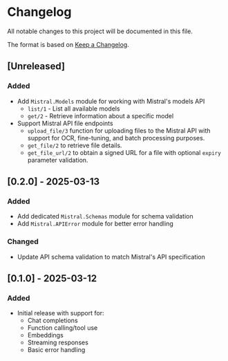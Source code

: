 # Changelog

All notable changes to this project will be documented in this file.

The format is based on [Keep a Changelog](https://keepachangelog.com/en/1.0.0/).

## [Unreleased]

### Added

- Add `Mistral.Models` module for working with Mistral's models API
  - `list/1` - List all available models
  - `get/2` - Retrieve information about a specific model
- Support Mistral API file endpoints
  - `upload_file/3` function for uploading files to the Mistral API with support for OCR, fine-tuning, and batch processing purposes.
  - `get_file/2` to retrieve file details.
  - `get_file_url/2` to obtain a signed URL for a file with optional `expiry` parameter validation.

## [0.2.0] - 2025-03-13

### Added

- Add dedicated `Mistral.Schemas` module for schema validation
- Add `Mistral.APIError` module for better error handling

### Changed

- Update API schema validation to match Mistral's API specification

## [0.1.0] - 2025-03-12

### Added

- Initial release with support for:
  - Chat completions
  - Function calling/tool use
  - Embeddings
  - Streaming responses
  - Basic error handling
